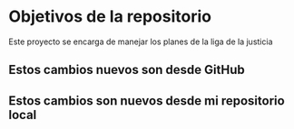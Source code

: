 # Objetivos de la repositorio

Este proyecto se encarga de manejar los planes de la liga de la justicia


## Estos cambios nuevos son desde GitHub
## Estos cambios son nuevos desde mi repositorio local

